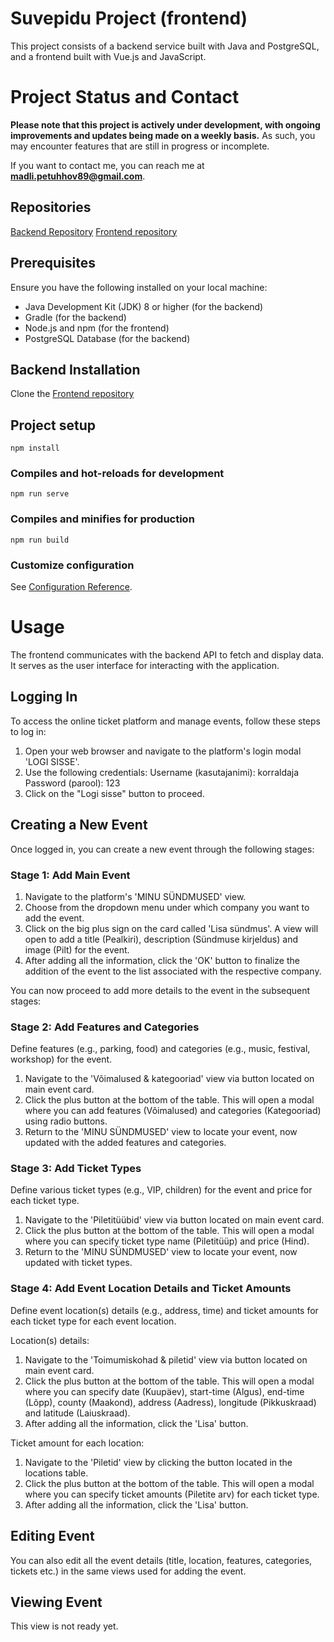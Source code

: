 # Suvepidu Project (frontend)
This project consists of a backend service built with Java and PostgreSQL, and a frontend built with Vue.js and JavaScript.

# Project Status and Contact
**Please note that this project is actively under development, with ongoing improvements and updates being made on a weekly basis.**
As such, you may encounter features that are still in progress or incomplete.

If you want to contact me, you can reach me at **madli.petuhhov89@gmail.com**.

## Repositories
[Backend Repository](https://github.com/madlipetuhhov/suvepiduback-madli)
[Frontend repository](https://github.com/madlipetuhhov/suvepidufront-madli)

## Prerequisites
Ensure you have the following installed on your local machine:
- Java Development Kit (JDK) 8 or higher (for the backend)
- Gradle (for the backend)
- Node.js and npm (for the frontend)
- PostgreSQL Database (for the backend)

## Backend Installation
Clone the [Frontend repository](https://github.com/madlipetuhhov/suvepidufront-madli)

## Project setup
```
npm install
```

### Compiles and hot-reloads for development
```
npm run serve
```

### Compiles and minifies for production
```
npm run build
```

### Customize configuration
See [Configuration Reference](https://cli.vuejs.org/config/).

# Usage
The frontend communicates with the backend API to fetch and display data. It serves as the user interface for interacting with the application.

## Logging In
To access the online ticket platform and manage events, follow these steps to log in:
1. Open your web browser and navigate to the platform's login modal 'LOGI SISSE'.
2. Use the following credentials:
Username (kasutajanimi): korraldaja
Password (parool): 123
3. Click on the "Logi sisse" button to proceed.

## Creating a New Event
Once logged in, you can create a new event through the following stages:

### Stage 1: Add Main Event
1. Navigate to the platform's 'MINU SÜNDMUSED' view.
2. Choose from the dropdown menu under which company you want to add the event.
3. Click on the big plus sign on the card called 'Lisa sündmus'. A view will open to add a title (Pealkiri), description (Sündmuse kirjeldus) and image (Pilt) for the event.
4. After adding all the information, click the 'OK' button to finalize the addition of the event to the list associated with the respective company.

You can now proceed to add more details to the event in the subsequent stages:

### Stage 2: Add Features and Categories
Define features (e.g., parking, food) and categories (e.g., music, festival, workshop) for the event.
1. Navigate to the 'Võimalused & kategooriad' view via button located on main event card.
2. Click the plus button at the bottom of the table. This will open a modal where you can add features (Võimalused) and categories (Kategooriad) using radio buttons.
3. Return to the 'MINU SÜNDMUSED' view to locate your event, now updated with the added features and categories.

### Stage 3: Add Ticket Types
Define various ticket types (e.g., VIP, children) for the event and price for each ticket type.
1. Navigate to the 'Piletitüübid' view via button located on main event card.
2. Click the plus button at the bottom of the table. This will open a modal where you can specify ticket type name (Piletitüüp) and price (Hind).
3. Return to the 'MINU SÜNDMUSED' view to locate your event, now updated with ticket types.

### Stage 4: Add Event Location Details and Ticket Amounts
Define event location(s) details (e.g., address, time) and ticket amounts for each ticket type for each event location.

Location(s) details:
1. Navigate to the 'Toimumiskohad & piletid' view via button located on main event card.
2. Click the plus button at the bottom of the table. This will open a modal where you can specify date (Kuupäev), start-time (Algus), end-time (Lõpp), county (Maakond), address (Aadress), longitude (Pikkuskraad) and latitude (Laiuskraad).
3. After adding all the information, click the 'Lisa' button.

Ticket amount for each location:
1. Navigate to the 'Piletid' view by clicking the button located in the locations table.
2. Click the plus button at the bottom of the table. This will open a modal where you can specify ticket amounts (Piletite arv) for each ticket type.
3. After adding all the information, click the 'Lisa' button.

## Editing Event
You can also edit all the event details (title, location, features, categories, tickets etc.) in the same views used for adding the event.

## Viewing Event
This view is not ready yet.
